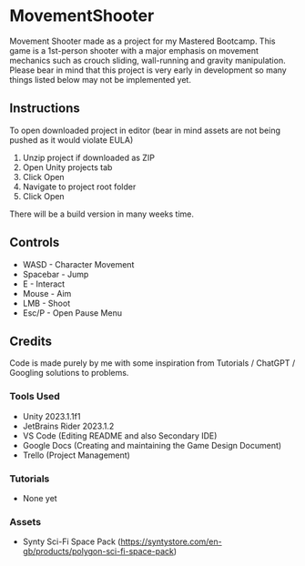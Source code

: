 # MovementShooter
Movement Shooter made as a project for my Mastered Bootcamp. This game is a 1st-person shooter with a major emphasis on movement mechanics such as crouch sliding, wall-running and gravity manipulation.
Please bear in mind that this project is very early in development so many things listed below may not be implemented yet.

## Instructions 
To open downloaded project in editor (bear in mind assets are not being pushed as it would violate EULA)
1. Unzip project if downloaded as ZIP
2. Open Unity projects tab
3. Click Open
4. Navigate to project root folder
5. Click Open

There will be a build version in many weeks time.

## Controls
- WASD - Character Movement
- Spacebar - Jump
- E - Interact
- Mouse - Aim
- LMB - Shoot
- Esc/P - Open Pause Menu

## Credits
Code is made purely by me with some inspiration from Tutorials / ChatGPT / Googling solutions to problems.

### Tools Used
- Unity 2023.1.1f1
- JetBrains Rider 2023.1.2
- VS Code (Editing README and also Secondary IDE)
- Google Docs (Creating and maintaining the Game Design Document)
- Trello (Project Management)

### Tutorials
- None yet

### Assets
- Synty Sci-Fi Space Pack (https://syntystore.com/en-gb/products/polygon-sci-fi-space-pack)
